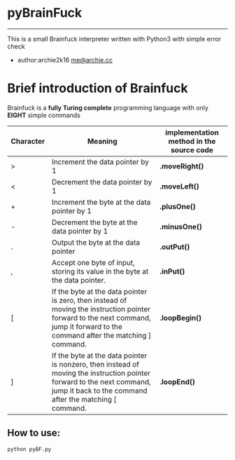 # pyBrainFuck

---

This is a small Brainfuck interpreter written with Python3 with simple error check

+ author:archie2k16 me@archie.cc
# Brief introduction of Brainfuck
Brainfuck is a **fully Turing complete** programming language with only **EIGHT** simple commands 


| Character | Meaning |implementation method in the source code |
| --- | --- | ------ |
|>| Increment the data pointer by 1 |**.moveRight()**|
|<|Decrement the data pointer by 1 |**.moveLeft()**|
|+|Increment the byte at the data pointer by 1|**.plusOne()**|
|-|	Decrement the byte at the data pointer by 1|**.minusOne()**|
|.|Output the byte at the data pointer|**.outPut()**|
|,|Accept one byte of input, storing its value in the byte at the data pointer.|**.inPut()**|
|[|	If the byte at the data pointer is zero, then instead of moving the instruction pointer forward to the next command, jump it forward to the command after the matching ] command.|**.loopBegin()**|
|]|	If the byte at the data pointer is nonzero, then instead of moving the instruction pointer forward to the next command, jump it back to the command after the matching [ command.|**.loopEnd()**|
## How to use:

``python pyBF.py 
``
